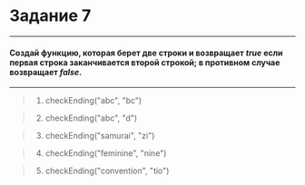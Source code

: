 # Задание 7
---
#### Создай функцию, которая берет две строки и возвращает _true_ если первая строка заканчивается второй строкой; в противном случае возвращает _false_.
---
>1. checkEnding("abc", "bc")

>2. checkEnding("abc", "d")

>3. checkEnding("samurai", "zi")

>4. checkEnding("feminine", "nine")

>5. checkEnding("convention", "tio")